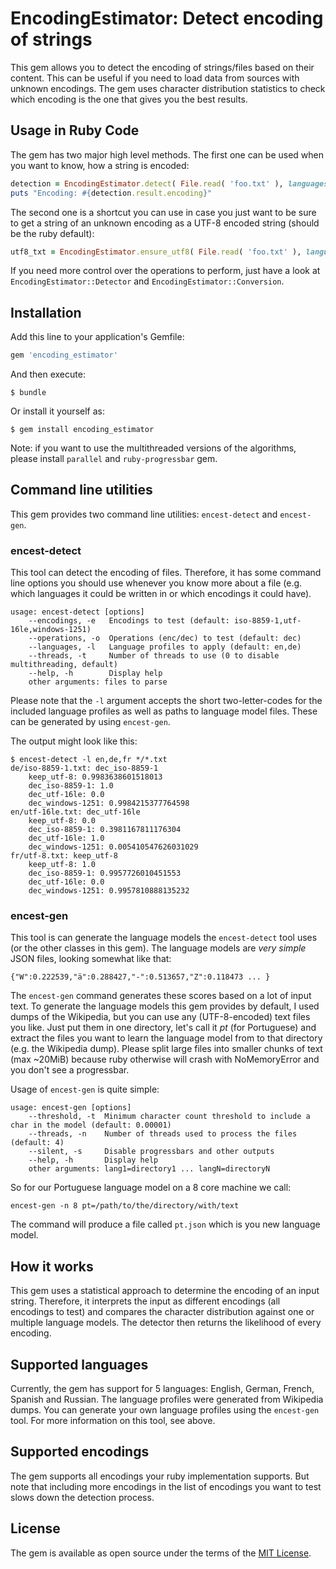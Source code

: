 # EncodingEstimator: Detect encoding of strings

This gem allows you to detect the encoding of strings/files based on their content. This can be useful if you need to load data from sources with unknown encodings. The gem uses character distribution statistics to check which encoding is the one that gives you the best results.

## Usage in Ruby Code

The gem has two major high level methods. The first one can be used when you want to know, how a string is encoded:

```ruby
detection = EncodingEstimator.detect( File.read( 'foo.txt' ), languages: [ :en, :de ] )
puts "Encoding: #{detection.result.encoding}"
```

The second one is a shortcut you can use in case you just want to be sure to get a string of an unknown encoding as a UTF-8 encoded string (should be the ruby default):

```ruby
utf8_txt = EncodingEstimator.ensure_utf8( File.read( 'foo.txt' ), languages: [ :en, :de ] )
```

If you need more control over the operations to perform, just have a look at `EncodingEstimator::Detector` and `EncodingEstimator::Conversion`.


## Installation

Add this line to your application's Gemfile:

```ruby
gem 'encoding_estimator'
```

And then execute:

    $ bundle

Or install it yourself as:

    $ gem install encoding_estimator

Note: if you want to use the multithreaded versions of the algorithms, please install `parallel` and `ruby-progressbar` gem.

## Command line utilities

This gem provides two command line utilities: `encest-detect` and `encest-gen`.

### encest-detect

This tool can detect the encoding of files. Therefore, it has some command line options you should use whenever you know more about a file (e.g. which languages it could be written in or which encodings it could have).

```
usage: encest-detect [options]
    --encodings, -e   Encodings to test (default: iso-8859-1,utf-16le,windows-1251)
    --operations, -o  Operations (enc/dec) to test (default: dec)
    --languages, -l   Language profiles to apply (default: en,de)
    --threads, -t     Number of threads to use (0 to disable multithreading, default)
    --help, -h        Display help
    other arguments: files to parse
```

Please note that the `-l` argument accepts the short two-letter-codes for the included language profiles as well as paths to language model files. These can be generated by using `encest-gen`.

The output might look like this:

```
$ encest-detect -l en,de,fr */*.txt
de/iso-8859-1.txt: dec_iso-8859-1
    keep_utf-8: 0.9983638601518013
    dec_iso-8859-1: 1.0
    dec_utf-16le: 0.0
    dec_windows-1251: 0.9984215377764598
en/utf-16le.txt: dec_utf-16le
    keep_utf-8: 0.0
    dec_iso-8859-1: 0.3981167811176304
    dec_utf-16le: 1.0
    dec_windows-1251: 0.005410547626031029
fr/utf-8.txt: keep_utf-8
    keep_utf-8: 1.0
    dec_iso-8859-1: 0.9957726010451553
    dec_utf-16le: 0.0
    dec_windows-1251: 0.9957810888135232
```

### encest-gen

This tool is can generate the language models the `encest-detect` tool uses (or the other classes in this gem). The language models are *very simple* JSON files, looking somewhat like that:

`{"W":0.222539,"ä":0.288427,"-":0.513657,"Z":0.118473 ... }`

The `encest-gen` command generates these scores based on a lot of input text. To generate the language models this gem provides by default, I used dumps of the Wikipedia, but you can use any (UTF-8-encoded) text files you like. Just put them in one directory, let's call it *pt* (for Portuguese) and extract the files you want to learn the language model from to that directory (e.g. the Wikipedia dump). Please split large files into smaller chunks of text (max ~20MiB) because ruby otherwise will crash with NoMemoryError and you don't see a progressbar.

Usage of `encest-gen` is quite simple:
```
usage: encest-gen [options]
    --threshold, -t  Minimum character count threshold to include a char in the model (default: 0.00001)
    --threads, -n    Number of threads used to process the files (default: 4)
    --silent, -s     Disable progressbars and other outputs
    --help, -h       Display help
    other arguments: lang1=directory1 ... langN=directoryN
```

So for our Portuguese language model on a 8 core machine we call:

`encest-gen -n 8 pt=/path/to/the/directory/with/text`

The command will produce a file called `pt.json` which is you new language model.

## How it works

This gem uses a statistical approach to determine the encoding of an input string. Therefore, it interprets the input as different encodings (all encodings to test) and compares the character distribution against one or multiple language models. The detector then returns the likelihood of every encoding.

## Supported languages

Currently, the gem has support for 5 languages: English, German, French, Spanish and Russian. The language profiles were generated from Wikipedia dumps. You can generate your own language profiles using the `encest-gen` tool. For more information on this tool, see above.

## Supported encodings

The gem supports all encodings your ruby implementation supports. But note that including more encodings in the list of encodings you want to test slows down the detection process.

## License

The gem is available as open source under the terms of the [MIT License](http://opensource.org/licenses/MIT).

